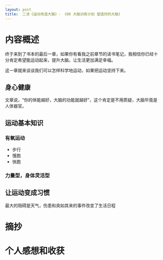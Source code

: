 ```yaml
---
layout: post
title:  二读《运动改造大脑》- 《08 大脑训练计划 塑造你的大脑》
---
```

# 内容概述

终于来到了书本的最后一章，如果你有看我之前章节的读书笔记，我相信你已经十分肯定希望能运动起来，提升大脑，让生活更加满足幸福。

这一章就来谈谈我们可以怎样科学地运动，如果把运动坚持下来。

## 身心健康

文章说，“你的体能越好，大脑的功能就越好”，这个肯定是不用质疑，大脑毕竟是人体器官。

## 运动基本知识
### 有氧运动
- 步行
- 慢跑
- 快跑
### 力量型，身体灵活型

## 让运动变成习惯

最大的阻碍是天气，伤患和突如其来的事件改变了生活日程

# 摘抄

# 个人感想和收获
<!--stackedit_data:
eyJoaXN0b3J5IjpbLTc5NzY0MDgyOSw4MDA1ODczMjIsLTYyNj
QwMzQzOSwtMTcxMjMwNzIzNCwtNTkxMzMwMDIsMTQyNjAwMzU5
OCwxODI4Mjc0NjA3XX0=
-->